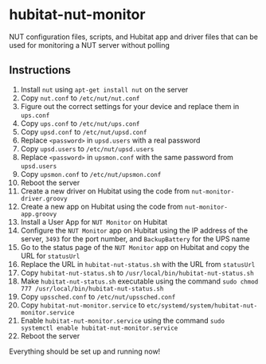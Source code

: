 # hubitat-nut-monitor
NUT configuration files, scripts, and Hubitat app and driver files that can be used for monitoring a NUT server without polling

## Instructions
1. Install `nut` using `apt-get install nut` on the server
2. Copy `nut.conf` to `/etc/nut/nut.conf`
3. Figure out the correct settings for your device and replace them in `ups.conf`
4. Copy `ups.conf` to `/etc/nut/ups.conf`
5. Copy `upsd.conf` to `/etc/nut/upsd.conf`
6. Replace `<password>` in `upsd.users` with a real password
7. Copy `upsd.users` to `/etc/nut/upsd.users`
8. Replace `<password>` in `upsmon.conf` with the same password from `upsd.users`
9. Copy `upsmon.conf` to `/etc/nut/upsmon.conf`
10. Reboot the server
11. Create a new driver on Hubitat using the code from `nut-monitor-driver.groovy`
12. Create a new app on Hubitat using the code from `nut-monitor-app.groovy`
13. Install a User App for `NUT Monitor` on Hubitat
14. Configure the `NUT Monitor` app on Hubitat using the IP address of the server, `3493` for the port number, and `BackupBattery` for the UPS name
15. Go to the status page of the `NUT Monitor` app on Hubitat and copy the URL for `statusUrl`
16. Replace the URL in `hubitat-nut-status.sh` with the URL from `statusUrl`
17. Copy `hubitat-nut-status.sh` to `/usr/local/bin/hubitat-nut-status.sh`
18. Make `hubitat-nut-status.sh` executable using the command `sudo chmod 777 /usr/local/bin/hubitat-nut-status.sh`
19. Copy `upssched.conf` to `/etc/nut/upssched.conf`
20. Copy `hubitat-nut-monitor.service` to `etc/systemd/system/hubitat-nut-monitor.service`
21. Enable `hubitat-nut-monitor.service` using the command `sudo systemctl enable hubitat-nut-monitor.service`
22. Reboot the server

Everything should be set up and running now!